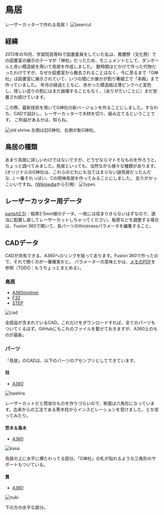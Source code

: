 # 鳥居
レーザーカッターで作れる鳥居！
![lasercut](./img/lasercut.png)
## 経緯
2013年の10月、学習院高等科で図書委員をしていた私は、鳳櫻祭（文化祭）での図書室の展示のテーマが「神社」だったため、モニュメントとして、ダンボールと赤い模造紙を用いて鳥居を作成しました。
数時間ほどかけて作った代物だったわけですが、なぜか図書室から撤去されることはなく、今に至るまで「G神社」は図書室に展示されていて、いつの間にか誰かが割り箸細工で「本殿」まで作っていました。
年月の経過とともに、赤かった模造紙は薄ピンクへと変色し、怪しい造りの割にはまだ崩壊することもなく、（ありがたいことに）まだ安置され続けています。

この際、最新技術を用いてG神社の新バージョンを作ることにしました。すなわち、CADで設計し、レーザーカッターで木材を切り、組み立てるということです。
ご利益があるかは、知らね。

![old shrine](./img/torii.jpg)
左側は旧G神社、右側が新G神社。

## 鳥居の種類
あまり鳥居に詳しいわけではないですが、どうせならマトモなものを作ろうと、ちょっと調べてみました。鳥居といっても、当然ながら様々な種類があります。
(オリジナルのG神社は、これらのどれにも当てはまらない謎鳥居だったんだな…)
一番それっぽい、Cの明神鳥居を作ってみることにしました。
反りがかっこいいですね。([Wikipedia](https://ja.wikipedia.org/wiki/%E9%B3%A5%E5%B1%85)から引用）
![types](img/types.png)

## レーザーカッター用データ
[parts(t2.5)](parts(t2.5).dxf)：板厚2.5mm様のデータ。一枚には収まりきらないはずなので、適当に配置し直してレーザーカットしちゃってください。板厚などを調整する場合は、Fusion 360で開いて、各パーツのthicknessパラメータを編集すること。

## CADデータ
CADが共有できる、A360へのリンクを貼ってあります。Fusion 360で作ったので、それで開くのが一番確実かと。
パラメーターの意味とかは、[メモのPDF](memo.pdf)を参照（TODO：もうちょっとまとめる）。

### 鳥居
* [A360(online)](https://a360.co/2GR7mPZ)
* [F3Z](./鳥居.f3z)
* [STEP](./鳥居.stp)

![cad](img/cad.png)

全部品が含まれているCAD。これだけをダウンロードすれば、全てのパーツもついてくるはず。GitHubにもこれのファイルを載せておきますが、A360上のものが最新。

### パーツ
「鳥居」のCADは、以下のパーツのアセンブリとしてできています。
#### 柱
* [A360](https://a360.co/2KVPw0p)

![hashira](img/hashira.png)

レーザーカットだと筒状のものを作りづらいので、断面は六角形になっています。古来からの工法である寄木柱からインスピレーションを受けました、とか言ってみたり。

#### 笠木＆島木
* [A360](https://a360.co/2JauRIK)

![kasa](img/kasa.png)

鳥居の上に水平に横たわってる部分。「G神社」の札が貼れるような三角形のサポートもついている。

#### 貫
* [A360](https://a360.co/2KUevBu)

![nuki](img/nuki.png)

下の方の水平な部分。
